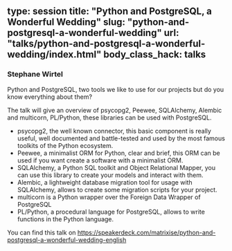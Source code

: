 type: session
title: "Python and PostgreSQL, a Wonderful Wedding"
slug: "python-and-postgresql-a-wonderful-wedding"
url: "talks/python-and-postgresql-a-wonderful-wedding/index.html"
body_class_hack: talks
---

### Stephane Wirtel

Python and PostgreSQL, two tools we like to use for our projects but do you know everything about them?

The talk will give an overview of psycopg2, Peewee, SQLAlchemy, Alembic and multicorn, PL/Python, these libraries can be used with PostgreSQL.

- psycopg2, the well known connector, this basic component is really useful, well documented and battle-tested and used by the most famous toolkits of the Python ecosystem.
- Peewee, a minimalist ORM for Python, clear and brief, this ORM can be used if you want create a software with a minimalist ORM.
- SQLAlchemy, a Python SQL toolkit and Object Relational Mapper, you can use this library to create your models and interact with them.
- Alembic, a lightweight database migration tool for usage with SQLAlchemy, allows to create some migration scripts for your project.
- multicorn is a Python wrapper over the Foreign Data Wrapper of PostgreSQL
- PL/Python, a procedural language for PostgreSQL, allows to write functions in the Python language.

You can find this talk on  https://speakerdeck.com/matrixise/python-and-postgresql-a-wonderful-wedding-english